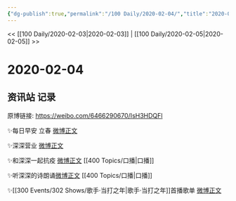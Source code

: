 ```yaml
---
{"dg-publish":true,"permalink":"/100 Daily/2020-02-04/","title":"2020-02-04","created":"2023-04-02T20:15:14.431+08:00","updated":"2023-04-02T20:16:06.632+08:00"}
---
```



<< [[100 Daily/2020-02-03\|2020-02-03]] | [[100 Daily/2020-02-05\|2020-02-05]] >>

# 2020-02-04

## 资讯站 记录

原博链接: https://weibo.com/6466290670/IsH3HDQFl

✨每日早安 立春 [微博正文](https://m.weibo.cn/6466290670/4468173929619890)

✨深深营业 [微博正文](https://m.weibo.cn/6466290670/4468182989473285)

✨和深深一起抗疫 [微博正文](https://m.weibo.cn/6466290670/4468239616639300) [[400 Topics/口播\|口播]]

✨听深深的诗朗诵[微博正文](https://m.weibo.cn/6466290670/4468370696802412) [[400 Topics/口播\|口播]]

✨[[300 Events/302 Shows/歌手·当打之年\|歌手·当打之年]]首播歌单 [微博正文](https://m.weibo.cn/6466290670/4468292675121226)
